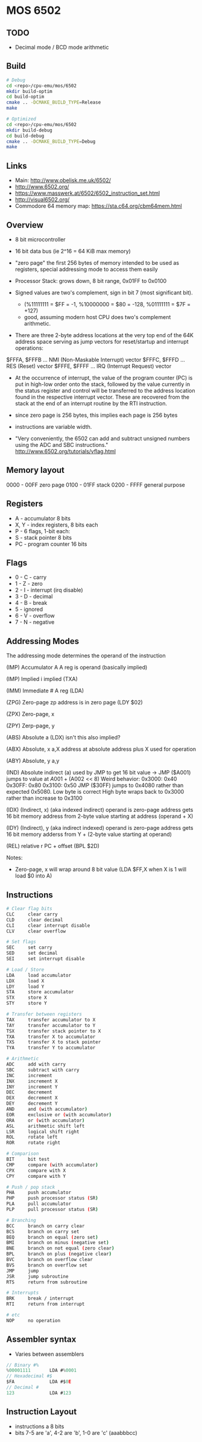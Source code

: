 # MOS 6502

## TODO

* Decimal mode / BCD mode arithmetic

## Build
```sh
# Debug
cd <repo>/cpu-emu/mos/6502
mkdir build-optim
cd build-optim
cmake .. -DCMAKE_BUILD_TYPE=Release
make

# Optimized
cd <repo>/cpu-emu/mos/6502
mkdir build-debug
cd build-debug
cmake .. -DCMAKE_BUILD_TYPE=Debug
make
```

## Links

* Main: http://www.obelisk.me.uk/6502/
* http://www.6502.org/
* https://www.masswerk.at/6502/6502_instruction_set.html
* http://visual6502.org/
* Commodore 64 memory map: https://sta.c64.org/cbm64mem.html

## Overview
* 8 bit microcontroller
* 16 bit data bus (ie 2^16 = 64 KiB max memory)
* "zero page" the first 256 bytes of memory intended to be used as registers, special addressing mode to access them easily

* Processor Stack: grows down, 8 bit range, 0x01FF to 0x0100

* Signed values are two's complement, sign in bit 7 (most significant bit).
    * (%11111111 = $FF = -1, %10000000 = $80 = -128, %01111111 = $7F = +127)
    * good, assuming modern host CPU does two's complement arithmetic.

* There are three 2-byte address locations at the very top end of the 64K address space serving as jump vectors for reset/startup and interrupt operations:

$FFFA, $FFFB ... NMI (Non-Maskable Interrupt) vector
$FFFC, $FFFD ... RES (Reset) vector
$FFFE, $FFFF ... IRQ (Interrupt Request) vector

* At the occurrence of interrupt, the value of the program counter (PC) is put in high-low order onto the stack, followed by the value currently in the status register and control will be transferred to the address location found in the respective interrupt vector. These are recovered from the stack at the end of an interrupt routine by the RTI instruction.

* since zero page is 256 bytes, this implies each page is 256 bytes

* instructions are variable width.

* "Very conveniently, the 6502 can add and subtract unsigned numbers using the ADC and SBC instructions." http://www.6502.org/tutorials/vflag.html


## Memory layout

0000 - 00FF     zero page
0100 - 01FF     stack
0200 - FFFF     general purpose


## Registers

* A - accumulator 8 bits
* X, Y - index registers, 8 bits each
* P - 6 flags, 1-bit each:
* S - stack pointer 8 bits
* PC - program counter 16 bits

## Flags

* 0 - C - carry
* 1 - Z - zero
* 2 - I - interrupt (irq disable)
* 3 - D - decimal
* 4 - B - break
* 5 -     ignored
* 6 - V - overflow
* 7 - N - negative

## Addressing Modes

The addressing mode determines the operand of the instruction

(IMP) Accumulator       A       A reg is operand (basically implied)

(IMP) Implied           i       implied (TXA)

(IMM) Immediate         #       A reg (LDA)


(ZPG) Zero-page         zp      address is in zero page (LDY $02)

(ZPX) Zero-page, x

(ZPY) Zerp-page, y


(ABS) Absolute          a       (LDX) isn't this also implied?

(ABX) Absolute, x       a,X     address at absolute address plus X used for operation

(ABY) Absolute, y       a,y

(IND) Absolute indirect (a)     used by JMP to get 16 bit value -> JMP ($A001) jumps to value at $A001 + ($A002 << 8)
                                Weird behavior:
                                    0x3000: 0x40
                                    0x30FF: 0x80
                                    0x3100: 0x50
                                    JMP ($30FF) jumps to 0x4080 rather than expected 0x5080.
                                        Low byte is correct
                                        High byte wraps back to 0x3000 rather than increase to 0x3100

(IDX) (Indirect, x)     (aka indexed indirect)
                        operand is zero-page address
                        gets 16 bit memory address from 2-byte value starting at address (operand + X)

(IDY) (Indirect), y     (aka indirect indexed)
                        operand is zero-page address
                        gets 16 bit memory adderss from Y + (2-byte value starting at operand)


(REL) relative          r       PC + offset (BPL $2D)




Notes:
* Zero-page, x will wrap around 8 bit value (LDA $FF,X when X is 1 will load $0 into A)




## Instructions
```sh
# Clear flag bits
CLC     clear carry
CLD     clear decimal
CLI     clear interrupt disable
CLV     clear overflow

# Set flags
SEC     set carry
SED     set decimal
SEI     set interrupt disable

# Load / Store
LDA     load accumulator
LDX     load X
LDY     load Y
STA     store accumulator
STX     store X
STY     store Y

# Transfer between registers
TAX     transfer accumulator to X
TAY     transfer accumulator to Y
TSX     transfer stack pointer to X
TXA     transfer X to accumulator
TXS     transfer X to stack pointer
TYA     transfer Y to accumulator

# Arithmetic
ADC     add with carry
SBC     subtract with carry
INC     increment
INX     increment X
INY     increment Y
DEC     decrement
DEX     decrement X
DEY     decrement Y
AND     and (with accumulator)
EOR     exclusive or (with accumulator)
ORA     or (with accumulator)
ASL     arithmetic shift left
LSR     logical shift right
ROL     rotate left
ROR     rotate right

# Comparison
BIT     bit test
CMP     compare (with accumulator)
CPX     compare with X
CPY     compare with Y

# Push / pop stack
PHA     push accumulator
PHP     push processor status (SR)
PLA     pull accumulator
PLP     pull processor status (SR)

# Branching
BCC     branch on carry clear
BCS     branch on carry set
BEQ     branch on equal (zero set)
BMI     branch on minus (negative set)
BNE     branch on not equal (zero clear)
BPL     branch on plus (negative clear)
BVC     branch on overflow clear
BVS     branch on overflow set
JMP     jump
JSR     jump subroutine
RTS     return from subroutine

# Interrupts
BRK     break / interrupt
RTI     return from interrupt

# etc
NOP     no operation
```

## Assembler syntax

* Varies between assemblers
```c
// Binary #%
%00001111       LDA #%0001
// Hexadecimal #$
$FA             LDA #$0E
// Decimal #
123             LDA #123
```


## Instruction Layout

* instructions a 8 bits
* bits 7-5 are 'a', 4-2 are 'b', 1-0 are 'c' (aaabbbcc)
